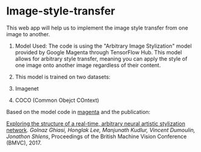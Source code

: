 # Image-style-transfer
 This web app will help us to implement the image style transfer from one image to another.
 

1. Model Used: 
The code is using the "Arbitrary Image Stylization" model provided by Google Magenta through TensorFlow Hub. This model allows for arbitrary style transfer, meaning you can apply the style of one image onto another image regardless of their content.

2. This model is trained on two datasets:
  1. Imagenet
  2. COCO (Common Obejct COntext)

Based on the model code in [magenta](https://github.com/tensorflow/magenta/tree/master/magenta/models/arbitrary_image_stylization) and the publication:

[Exploring the structure of a real-time, arbitrary neural artistic stylization
network](https://arxiv.org/abs/1705.06830).
*Golnaz Ghiasi, Honglak Lee,
Manjunath Kudlur, Vincent Dumoulin, Jonathon Shlens*,
Proceedings of the British Machine Vision Conference (BMVC), 2017.